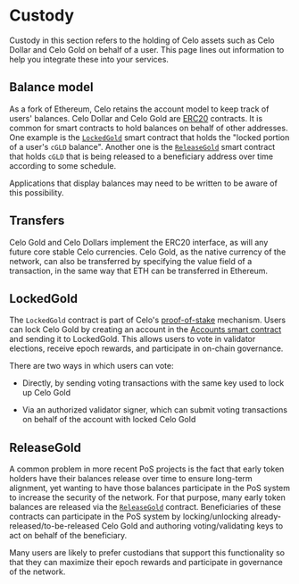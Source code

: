 # Custody

Custody in this section refers to the holding of Celo assets such as Celo Dollar and Celo Gold on behalf of a user. This page lines out information to help you integrate these into your services.

## Balance model

As a fork of Ethereum, Celo retains the account model to keep track of users' balances. Celo Dollar and Celo Gold are [ERC20](https://github.com/ethereum/EIPs/blob/master/EIPS/eip-20.md) contracts. It is common for smart contracts to hold balances on behalf of other addresses. One example is the [`LockedGold`](celo-codebase/protocol/proof-of-stake/locked-gold) smart contract that holds the "locked portion of a user's `cGLD` balance". Another one is the [`ReleaseGold`](https://github.com/celo-org/celo-monorepo/blob/master/packages/protocol/contracts/governance/ReleaseGoldInstance.sol) smart contract that holds `cGLD` that is being released to a beneficiary address over time according to some schedule.

Applications that display balances may need to be written to be aware of this possibility.

## Transfers

Celo Gold and Celo Dollars implement the ERC20 interface, as will any future core stable Celo currencies. Celo Gold, as the native currency of the network, can also be transferred by specifying the value field of a transaction, in the same way that ETH can be transferred in Ethereum.

## LockedGold

The `LockedGold` contract is part of Celo's [proof-of-stake](/../../celo-codebase/protocol/proof-of-stake/README.md) mechanism. Users can lock Celo Gold by creating an account in the [Accounts smart contract](https://github.com/celo-org/celo-monorepo/blob/master/packages/protocol/contracts/common/Accounts.sol#L89) and sending it to LockedGold. This allows users to vote in validator elections, receive epoch rewards, and participate in on-chain governance.

There are two ways in which users can vote:

- Directly, by sending voting transactions with the same key used to lock up Celo Gold

- Via an authorized validator signer, which can submit voting transactions on behalf of the account with locked Celo Gold

## ReleaseGold

A common problem in more recent PoS projects is the fact that early token holders have their balances release over time to ensure long-term alignment, yet wanting to have those balances participate in the PoS system to increase the security of the network. For that purpose, many early token balances are released via the [`ReleaseGold`](https://github.com/celo-org/celo-monorepo/blob/master/packages/protocol/contracts/governance/ReleaseGold.sol) contract. Beneficiaries of these contracts can participate in the PoS system by locking/unlocking already-released/to-be-released Celo Gold and authoring voting/validating keys to act on behalf of the beneficiary.

Many users are likely to prefer custodians that support this functionality so that they can maximize their epoch rewards and participate in governance of the network.

